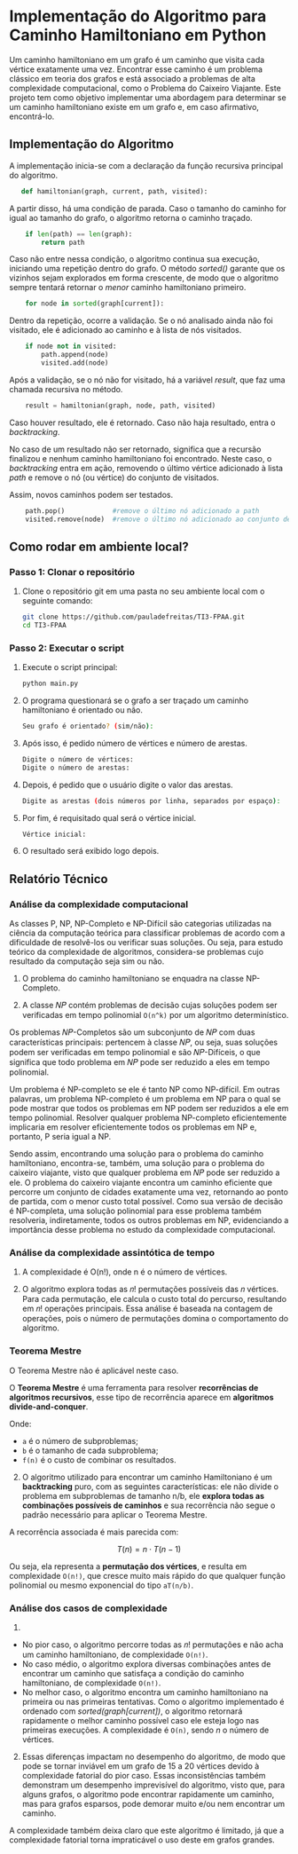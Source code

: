 # Implementação do Algoritmo para Caminho Hamiltoniano em Python

Um caminho hamiltoniano em um grafo é um caminho que visita cada vértice exatamente uma vez. Encontrar esse caminho é um problema clássico em teoria dos grafos e está associado a problemas de alta complexidade computacional, como o Problema do Caixeiro Viajante. Este projeto tem como objetivo implementar uma abordagem para determinar se um caminho hamiltoniano existe em um grafo e, em caso afirmativo, encontrá-lo.

## Implementação do Algoritmo

A implementação inicia-se com a declaração da função recursiva principal do algoritmo.

```python
   def hamiltonian(graph, current, path, visited):
```

A partir disso, há uma condição de parada. Caso o tamanho do caminho for igual ao tamanho do grafo, o algoritmo retorna o caminho traçado.

```python
    if len(path) == len(graph):
        return path
```

Caso não entre nessa condição, o algoritmo continua sua execução, iniciando uma repetição dentro do grafo. O método _sorted()_ garante que os vizinhos sejam explorados em forma crescente, de modo que o algoritmo sempre tentará retornar o _menor_ caminho hamiltoniano primeiro.

```python
    for node in sorted(graph[current]):
```

Dentro da repetição, ocorre a validação. Se o nó analisado ainda não foi visitado, ele é adicionado ao caminho e à lista de nós visitados.

```python
    if node not in visited:
        path.append(node)
        visited.add(node)
```

Após a validação, se o nó não for visitado, há a variável _result_, que faz uma chamada recursiva no método.

```python
    result = hamiltonian(graph, node, path, visited)
```

Caso houver resultado, ele é retornado. Caso não haja resultado, entra o _backtracking_.

No caso de um resultado não ser retornado, significa que a recursão finalizou e nenhum caminho hamiltoniano foi encontrado. Neste caso, o _backtracking_ entra em ação, removendo o último vértice adicionado à lista _path_ e remove o nó (ou vértice) do conjunto de visitados.

Assim, novos caminhos podem ser testados.

```python
    path.pop()            #remove o último nó adicionado a path
    visited.remove(node)  #remove o último nó adicionado ao conjunto de visitados
```

## Como rodar em ambiente local?

### Passo 1: Clonar o repositório

1. Clone o repositório git em uma pasta no seu ambiente local com o seguinte comando:

   ```bash
   git clone https://github.com/pauladefreitas/TI3-FPAA.git
   cd TI3-FPAA
   ```

### Passo 2: Executar o script

1. Execute o script principal:

   ```bash
   python main.py
   ```

2. O programa questionará se o grafo a ser traçado um caminho hamiltoniano é orientado ou não.

   ```bash
   Seu grafo é orientado? (sim/não):
   ```

3. Após isso, é pedido número de vértices e número de arestas.

   ```bash
   Digite o número de vértices:
   Digite o número de arestas:
   ```

4. Depois, é pedido que o usuário digite o valor das arestas.

   ```bash
   Digite as arestas (dois números por linha, separados por espaço):
   ```

5. Por fim, é requisitado qual será o vértice inicial.

   ```bash
   Vértice inicial:
   ```

6. O resultado será exibido logo depois.

## Relatório Técnico

### Análise da complexidade computacional

As classes P, NP, NP-Completo e NP-Difícil são categorias utilizadas na ciência da computação teórica para classificar problemas de acordo com a dificuldade de resolvê-los ou verificar suas soluções. Ou seja, para estudo teórico da complexidade de algoritmos, considera-se problemas cujo resultado da computação seja sim ou não.

1. O problema do caminho hamiltoniano se enquadra na classe NP-Completo.

2. A classe 𝑁𝑃 contém problemas de decisão cujas soluções podem ser verificadas em tempo polinomial `O(n^k)` por um algoritmo determinístico.

Os problemas 𝑁𝑃-Completos são um subconjunto de 𝑁𝑃 com duas características principais: pertencem à classe 𝑁𝑃, ou seja, suas soluções podem ser verificadas em tempo polinomial e são 𝑁𝑃-Difíceis, o que significa que todo problema em 𝑁𝑃 pode ser reduzido a eles em tempo polinomial.

Um problema é NP-completo se ele é tanto NP como NP-difícil. Em outras palavras, um problema NP-completo é um problema em NP para o qual se pode mostrar que todos os problemas em NP podem ser reduzidos a ele em tempo polinomial. Resolver qualquer problema NP-completo eficientemente implicaria em resolver eficientemente todos os problemas em NP e, portanto, P seria igual a NP.

Sendo assim, encontrando uma solução para o problema do caminho hamiltoniano, encontra-se, também, uma solução para o problema do caixeiro viajante, visto que qualquer problema em 𝑁𝑃 pode ser reduzido a ele. O problema do caixeiro viajante encontra um caminho eficiente que percorre um conjunto de cidades exatamente uma vez, retornando ao ponto de partida, com o menor custo total possível. Como sua versão de decisão é NP-completa, uma solução polinomial para esse problema também resolveria, indiretamente, todos os outros problemas em NP, evidenciando a importância desse problema no estudo da complexidade computacional.

### Análise da complexidade assintótica de tempo

1. A complexidade é O(n!), onde n é o número de vértices.

2. O algoritmo explora todas as 𝑛! permutações possíveis das 𝑛 vértices. Para cada permutação, ele calcula o custo total do percurso, resultando em 𝑛! operações principais. Essa análise é baseada na contagem de operações, pois o número de permutações domina o comportamento do algoritmo.

### Teorema Mestre

O Teorema Mestre não é aplicável neste caso.

O **Teorema Mestre** é uma ferramenta para resolver **recorrências de algoritmos recursivos**, esse tipo de recorrência aparece em **algoritmos divide-and-conquer**.

Onde:

- `a` é o número de subproblemas;
- `b` é o tamanho de cada subproblema;
- `f(n)` é o custo de combinar os resultados.

2. O algoritmo utilizado para encontrar um caminho Hamiltoniano é um **backtracking** puro, com as seguintes características: ele não divide o problema em subproblemas de tamanho n/b, ele **explora todas as combinações possíveis de caminhos** e sua recorrência não segue o padrão necessário para aplicar o Teorema Mestre.

A recorrência associada é mais parecida com:

$$
T(n) = n \cdot T(n - 1)
$$

Ou seja, ela representa a **permutação dos vértices**, e resulta em complexidade `O(n!)`, que cresce muito mais rápido do que qualquer função polinomial ou mesmo exponencial do tipo `aT(n/b)`.

### Análise dos casos de complexidade

1.

- No pior caso, o algoritmo percorre todas as 𝑛! permutações e não acha um caminho hamiltoniano, de complexidade `O(n!)`.
- No caso médio, o algoritmo explora diversas combinações antes de encontrar um caminho que satisfaça a condição do caminho hamiltoniano, de complexidade `O(n!)`.
- No melhor caso, o algoritmo encontra um caminho hamiltoniano na primeira ou nas primeiras tentativas. Como o algoritmo implementado é ordenado com _sorted(graph[current])_, o algoritmo retornará rapidamente o melhor caminho possível caso ele esteja logo nas primeiras execuções. A complexidade é `O(n)`, sendo _n_ o número de vértices.

2. Essas diferenças impactam no desempenho do algoritmo, de modo que pode se tornar inviável em um grafo de 15 a 20 vértices devido à complexidade fatorial do pior caso. Essas inconsistências também demonstram um desempenho imprevisível do algoritmo, visto que, para alguns grafos, o algoritmo pode encontrar rapidamente um caminho, mas para grafos esparsos, pode demorar muito e/ou nem encontrar um caminho.

A complexidade também deixa claro que este algoritmo é limitado, já que a complexidade fatorial torna impraticável o uso deste em grafos grandes.
